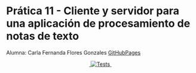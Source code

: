 # Prática 11 - Cliente y servidor para una aplicación de procesamiento de notas de texto

Alumna: Carla Fernanda Flores Gonzales
[GitHubPages]()

<p align= "center"> 
    <a href = ''>
    <img src= ''> 
    </a>
    <a href = "">
    <img alt="Tests" src=''>
    </a> 
    <a href="">
    <img src= "">
    </a>
</p>